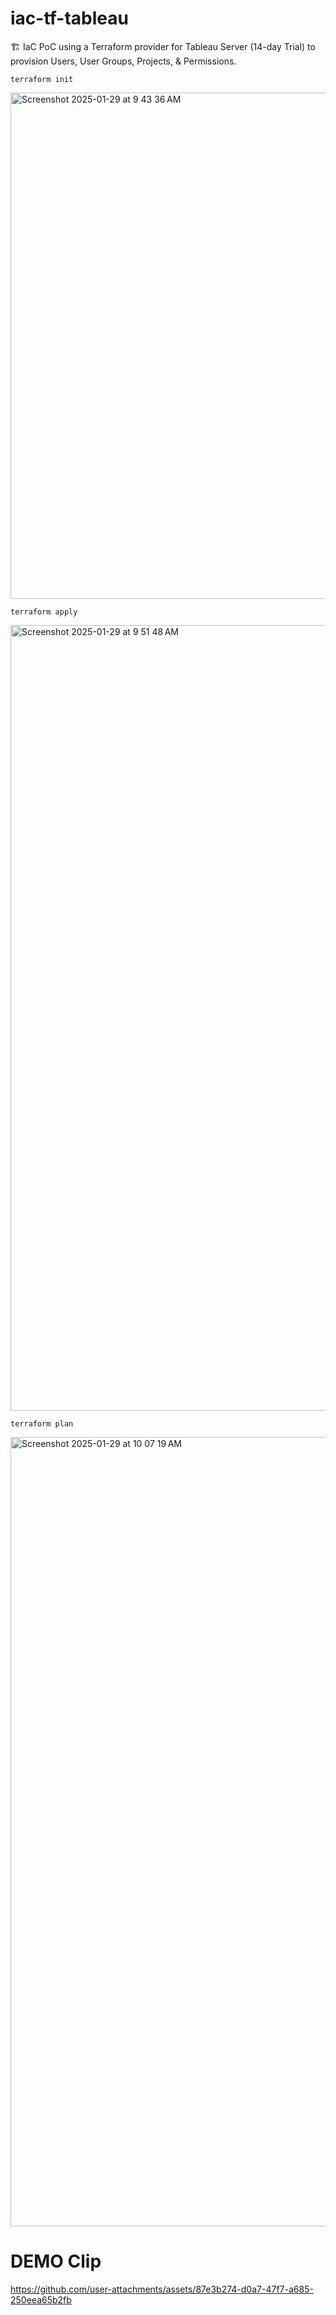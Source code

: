# iac-tf-tableau

🏗️ IaC PoC using a Terraform provider for Tableau Server (14-day Trial) to provision Users, User Groups, Projects, &amp; Permissions.

`terraform init`

<img width="810" alt="Screenshot 2025-01-29 at 9 43 36 AM" src="https://github.com/user-attachments/assets/ee465f5a-9220-4b72-aec7-8ce04ed12817" />

`terraform apply`

<img width="1257" alt="Screenshot 2025-01-29 at 9 51 48 AM" src="https://github.com/user-attachments/assets/5b446bc1-c4f6-45bf-a384-77eaf9473b1b" />

`terraform plan`

<img width="1263" alt="Screenshot 2025-01-29 at 10 07 19 AM" src="https://github.com/user-attachments/assets/f184934e-09d8-4e1b-af1c-828eb782895e" />

# DEMO Clip


https://github.com/user-attachments/assets/87e3b274-d0a7-47f7-a685-250eea65b2fb
